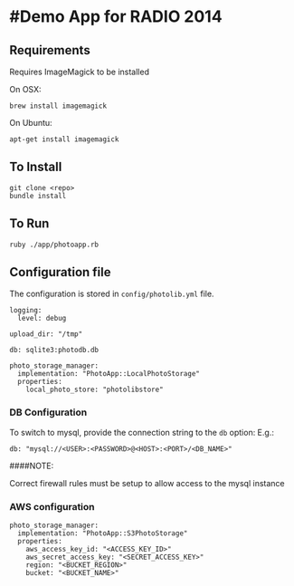 

#Demo App for RADIO 2014
==============

## Requirements

Requires ImageMagick to be installed

On OSX:

    brew install imagemagick

On Ubuntu:

    apt-get install imagemagick

## To Install

    git clone <repo>
    bundle install

## To Run

    ruby ./app/photoapp.rb

## Configuration file

The configuration is stored in <code>config/photolib.yml</code> file.

	logging:
      level: debug

    upload_dir: "/tmp"

    db: sqlite3:photodb.db

    photo_storage_manager:
      implementation: "PhotoApp::LocalPhotoStorage"
      properties:
        local_photo_store: "photolibstore"

### DB Configuration

To switch to mysql, provide the connection string to the <code>db</code> option:
E.g.:

    db: "mysql://<USER>:<PASSWORD>@<HOST>:<PORT>/<DB_NAME>"

####NOTE:

Correct firewall rules must be setup to allow access to the mysql instance

### AWS configuration

    photo_storage_manager:
      implementation: "PhotoApp::S3PhotoStorage"
      properties:
        aws_access_key_id: "<ACCESS_KEY_ID>"
        aws_secret_access_key: "<SECRET_ACCESS_KEY>"
        region: "<BUCKET_REGION>"
        bucket: "<BUCKET_NAME>"
